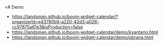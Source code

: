 <# Demo

- https://landsman.github.io/boom-widget-calendar/?organizerId=e43780b9-a220-42d3-a026-cc97875a61e3&isProduction=false
- https://landsman.github.io/boom-widget-calendar/demo/kvantario.html
- https://landsman.github.io/boom-widget-calendar/demo/pbrana.html
